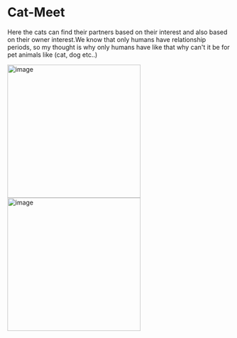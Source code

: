 # Cat-Meet
Here the cats can find their partners based on their interest and also based on their owner interest.We know that only humans have relationship periods, so my thought is why only humans have like that why can't it be for pet animals like (cat, dog etc..)

<img width="300" height="300" alt="image" src="https://github.com/user-attachments/assets/f2ac4a01-6560-458c-972a-f4d4824b0d13" />


<img width="300" height="300" alt="image" src="https://github.com/user-attachments/assets/3ec73f3d-fc07-446a-9727-084afb694d55" />
